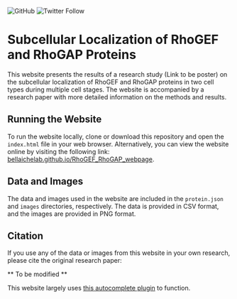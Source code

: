 ![GitHub](https://img.shields.io/github/license/BellaicheLab/RhoGEF_RhoGAP_webpage)
![Twitter Follow](https://img.shields.io/twitter/follow/bellaiche_y?style=social)

# Subcellular Localization of RhoGEF and RhoGAP Proteins

This website presents the results of a research study (Link to be poster) on the subcellular localization of RhoGEF and RhoGAP proteins in two cell types during multiple cell stages. The website is accompanied by a research paper with more detailed information on the methods and results.

## Running the Website

To run the website locally, clone or download this repository and open the `index.html` file in your web browser. Alternatively, you can view the website online by visiting the following link: [bellaichelab.github.io/RhoGEF_RhoGAP_webpage](https://bellaichelab.github.io/RhoGEF_RhoGAP_webpage/).

## Data and Images

The data and images used in the website are included in the `protein.json` and `images` directories, respectively. The data is provided in CSV format, and the images are provided in PNG format.

## Citation

If you use any of the data or images from this website in your own research, please cite the original research paper:

** To be modified **

This website largely uses [this autocomplete plugin](https://github.com/tomik23/autocomplete) to function.

